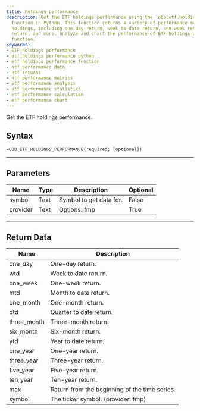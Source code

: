 ```yaml
---
title: holdings_performance
description: Get the ETF holdings performance using the `obb.etf.holdings_performance`
  function in Python. This function returns a variety of performance metrics for ETF
  holdings, including one-day return, week-to-date return, one-week return, month-to-date
  return, and more. Analyze and chart the performance of ETF holdings with this comprehensive
  function.
keywords: 
- ETF holdings performance
- etf holdings performance python
- etf holdings performance function
- etf performance data
- etf returns
- etf performance metrics
- etf performance analysis
- etf performance statistics
- etf performance calculation
- etf performance chart
---
```


<!-- markdownlint-disable MD041 -->

Get the ETF holdings performance.

## Syntax

```excel wordwrap
=OBB.ETF.HOLDINGS_PERFORMANCE(required; [optional])
```

---

## Parameters

| Name | Type | Description | Optional |
| ---- | ---- | ----------- | -------- |
| symbol | Text | Symbol to get data for. | False |
| provider | Text | Options: fmp | True |

---

## Return Data

| Name | Description |
| ---- | ----------- |
| one_day | One-day return.  |
| wtd | Week to date return.  |
| one_week | One-week return.  |
| mtd | Month to date return.  |
| one_month | One-month return.  |
| qtd | Quarter to date return.  |
| three_month | Three-month return.  |
| six_month | Six-month return.  |
| ytd | Year to date return.  |
| one_year | One-year return.  |
| three_year | Three-year return.  |
| five_year | Five-year return.  |
| ten_year | Ten-year return.  |
| max | Return from the beginning of the time series.  |
| symbol | The ticker symbol. (provider: fmp) |
